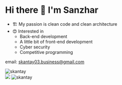 # Hi there 👋 I'm Sanzhar

- 🏗️ My passion is clean code and clean architecture 
- 😍 Interested in
  - Back-end development
  - A little bit of front-end development
  - Cyber security
  - Competitive programming
 
email: skantay03.business@gmail.com

<div>
    <img src="https://github-readme-streak-stats.herokuapp.com/?user=skantay&" alt="skantay" />
</div>

<div>
    <img src="https://github-profile-trophy.vercel.app/?username=skantay&column=4" />
    <img src="https://github-readme-stats.vercel.app/api/top-langs?username=skantay&show_icons=true&locale=en&layout=compact" alt="skantay" />
</div>
